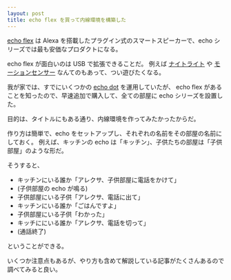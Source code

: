 ```yaml
---
layout: post
title: echo flex を買って内線環境を構築した
---
```


[echo flex](https://www.amazon.co.jp/dp/B07PGX7GC9/ref=cm_sw_r_tw_dp_x_FlJlFbVZEFH2Z) は
Alexa を搭載したプラグイン式のスマートスピーカーで、echo シリーズでは最も安価なプロダクトになる。

echo flex が面白いのは USB で拡張できることだ。
例えば [ナイトライト](https://www.amazon.co.jp/dp/B07VDPY2RL/ref=cm_sw_r_tw_dp_x_EDJlFbSQ0EZQX) や
[モーションセンサー](https://www.amazon.co.jp/dp/B07VF43BG1/ref=cm_sw_r_tw_dp_x_bAJlFbBZEN6X6) なんてのもあって、つい遊びたくなる。

我が家では、すでにいくつかの [echo dot](https://www.amazon.co.jp/dp/B07PFFMQ64/ref=cm_sw_r_tw_dp_x_KqJlFb8Y829YG) を運用していたが、
echo flex があることを知ったので、早速追加で購入して、全ての部屋に echo シリーズを設置した。

目的は、タイトルにもある通り、内線環境を作ってみたかったからだ。

作り方は簡単で、echo をセットアップし、それぞれの名前をその部屋の名前にしておく。
例えば、キッチンの echo は「キッチン」、子供たちの部屋は「子供部屋」のような形だ。

そうすると、

- キッチンにいる誰か「アレクサ、子供部屋に電話をかけて」
- (子供部屋の echo が鳴る)
- 子供部屋にいる子供「アレクサ、電話に出て」
- キッチンにいる誰か「ごはんですよ」
- 子供部屋にいる子供「わかった」
- キッチににいる誰か「アレクサ、電話を切って」
- (通話終了)

ということができる。

いくつか注意点もあるが、やり方も含めて解説している記事がたくさんあるので調べてみると良い。
    
